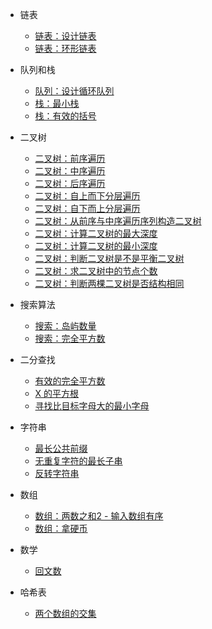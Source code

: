 <!--* 开篇

    * [数据结构](/base/01-data_structure.md)
    * [常用算法](/base/02-algorithm.md)
    * [常用模板](/base/03-template.md)-->

* 链表

    * [链表：设计链表](/linked-list/01-design-linked-list.md)
    * [链表：环形链表](/linked-list/02-linked-list-cycle.md)

* 队列和栈

    * [队列：设计循环队列](/queue/01-design-circular-queue.md)
    * [栈：最小栈](/stack/01-min-stack.md)
    * [栈：有效的括号](/stack/02-valid-parentheses.md)
    
* 二叉树
    
    * [二叉树：前序遍历](/binary-tree/01-binary-tree-preorder.md)
    * [二叉树：中序遍历](/binary-tree/02-binary-tree-inorder.md)
    * [二叉树：后序遍历](/binary-tree/03-binary-tree-postorder.md)
    * [二叉树：自上而下分层遍历](/binary-tree/04-binary-tree-level-order.md)
    * [二叉树：自下而上分层遍历](/binary-tree/09-binary-tree-level-order-traversal.md)
    * [二叉树：从前序与中序遍历序列构造二叉树](/binary-tree/05-binary-tree-construct.md)
    * [二叉树：计算二叉树的最大深度](/binary-tree/06-maximum-depth-of-binary-tree.md)
    * [二叉树：计算二叉树的最小深度](/binary-tree/07-minimum-depth-of-binary-tree.md)
    * [二叉树：判断二叉树是不是平衡二叉树](/binary-tree/08-balanced-binary-tree.md)
    * [二叉树：求二叉树中的节点个数](/binary-tree/10-count-complete-tree-nodes.md)
    * [二叉树：判断两棵二叉树是否结构相同](/binary-tree/11-same-tree.md)

* 搜索算法
    
    * [搜索：岛屿数量](/search/01-number-of-islands.md)
    * [搜索：完全平方数](/search/02-perfect-squares.md)

* 二分查找

    * [有效的完全平方数](/binary-search/01-square.md)
    * [X 的平方根](/binary-search/02-x-square.md)
    * [寻找比目标字母大的最小字母](/binary-search/03-find-letter.md)

* 字符串

    * [最长公共前缀](/character/01-longest-common-prefix.md)
    * [无重复字符的最长子串](/character/02-longest-substring-without-repeating-characters.md)
    * [反转字符串](/character/03-reverse-stringr.md)

* 数组

    * [数组：两数之和2 - 输入数组有序](/arrays/01-two-sum-ii-input-array-is-sorted.md)
    * [数组：拿硬币](/2020code/01-na-ying-bi.md)

* 数学
    
    * [回文数](/math/01-palindrome-number.md)

* 哈希表
    
    * [两个数组的交集](/hash/01-intersection-of-two-arrays.md)


